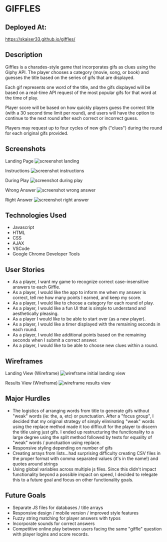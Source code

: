 # GIFFLES

## Deployed At:
https://skaiser33.github.io/giffles/

## Description
Giffles is a charades-style game that incorporates gifs as clues using the Giphy API. The player chooses a category (movie, song, or book) and guesses the title  based on the series of gifs that are displayed. 

Each gif represents one word of the title, and the gifs displayed will be based on a real-time API request of the most popular gifs for that word at the time of play. 

Player score will be based on how quickly players guess the correct title (with a 30 second time limit per round), and users will have the option to continue to the next round after each correct or incorrect guess.

Players may request up to four cycles of new gifs ("clues") during the round for each original gifs provided. 


## Screenshots

Landing Page
![screenshot landing](https://i.imgur.com/vJar7JF.png)

Instructions
![screenshot instructions](https://i.imgur.com/hk6mlTp.png)

During Play
![screenshot during play](https://i.imgur.com/9OGal1j.png)

Wrong Answer
![screenshot wrong answer](https://i.imgur.com/TY5NPC6.png)

Right Answer
![screenshot right answer](https://i.imgur.com/LmHi38m.png)

## Technologies Used
- Javascript
- HTML
- CSS
- AJAX
- VSCode
- Google Chrome Developer Tools

## User Stories
- As a player, I want my game to recognize correct case-insensitive answers to each Giffle.
- As a player, I would like the app to inform me when my answer is correct, tell me how many points I earned, and keep my score.
- As a player, I would like to choose a category for each round of play. 
- As a player, I would like a fun UI that is simple to understand and aesthetically pleasing.
- As a player I would like to be able to start over (as a new player).
- As a player, I would like a timer displayed with the remaining seconds in each round.
- As a player, I would like additional points based on the remaining seconds when I submit a correct answer.
- As a player, I would like to be able to choose new clues within a round. 

 
## Wireframes

Landing View (Wireframe)
![wireframe initial landing view](https://i.imgur.com/FGmj9aQ.jpg)

Results View (Wireframe)
![wireframe results view](https://i.imgur.com/Ib8n035.jpg)

## Major Hurdles
- The logistics of arranging words from title to generate gifs without "weak" words (ie: the, a, etc) or punctuation. After a "focus group", I decided that my original strategy of simply eliminating "weak" words using the replace method made it too difficult for the player to discern the title using just gifs. I ended up restructuring the functionality to a large degree using the split method followed by tests for equality of "weak" words / punctuation using replace. 
- Responsive styling depending on number of gifs
- Creating arrays from lists...had surprising difficulty creating CSV files in the proper format with comma separated values (it's in the name!) and quotes around strings
- Using global variables across multiple js files. Since this didn't impact functionality beyond a possible impact on speed, I decided to relegate this to a future goal and focus on other functionality goals.


## Future Goals
- Separate JS files for databases / title arrays
- Responsive design / mobile version / improved style features
- Fuzzy string matching for player answers with typos
- Incorporate sounds for correct answers
- Competitive online play between users facing the same "giffle" question with player logins and score records.
